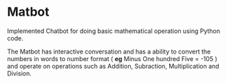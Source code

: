 # Matbot

Implemented Chatbot for doing basic mathematical operation using Python code.

The Matbot has interactive conversation and has a ability to convert the numbers in words to number format ( **eg** Minus One hundred Five = -105 ) and operate on operations such as Addition, Subraction, Multiplication and Division.
